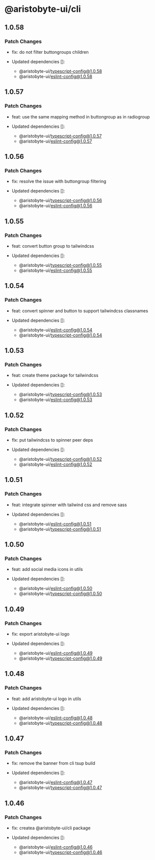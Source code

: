 # @aristobyte-ui/cli

## 1.0.58

### Patch Changes

- fix: do not filter buttongroups children

- Updated dependencies []:
  - @aristobyte-ui/typescript-config@1.0.58
  - @aristobyte-ui/eslint-config@1.0.58

## 1.0.57

### Patch Changes

- feat: use the same mapping method in buttongroup as in radiogroup

- Updated dependencies []:
  - @aristobyte-ui/typescript-config@1.0.57
  - @aristobyte-ui/eslint-config@1.0.57

## 1.0.56

### Patch Changes

- fix: resolve the issue with buttongroup filtering

- Updated dependencies []:
  - @aristobyte-ui/typescript-config@1.0.56
  - @aristobyte-ui/eslint-config@1.0.56

## 1.0.55

### Patch Changes

- feat: convert button group to tailwindcss

- Updated dependencies []:
  - @aristobyte-ui/typescript-config@1.0.55
  - @aristobyte-ui/eslint-config@1.0.55

## 1.0.54

### Patch Changes

- feat: convert spinner and button to support tailwindcss classnames

- Updated dependencies []:
  - @aristobyte-ui/eslint-config@1.0.54
  - @aristobyte-ui/typescript-config@1.0.54

## 1.0.53

### Patch Changes

- feat: create theme package for tailwindcss

- Updated dependencies []:
  - @aristobyte-ui/typescript-config@1.0.53
  - @aristobyte-ui/eslint-config@1.0.53

## 1.0.52

### Patch Changes

- flx: put tailwindcss to spinner peer deps

- Updated dependencies []:
  - @aristobyte-ui/typescript-config@1.0.52
  - @aristobyte-ui/eslint-config@1.0.52

## 1.0.51

### Patch Changes

- feat: integrate spinner with tailwind css and remove sass

- Updated dependencies []:
  - @aristobyte-ui/eslint-config@1.0.51
  - @aristobyte-ui/typescript-config@1.0.51

## 1.0.50

### Patch Changes

- feat: add social media icons in utils

- Updated dependencies []:
  - @aristobyte-ui/eslint-config@1.0.50
  - @aristobyte-ui/typescript-config@1.0.50

## 1.0.49

### Patch Changes

- fix: export aristobyte-ui logo

- Updated dependencies []:
  - @aristobyte-ui/eslint-config@1.0.49
  - @aristobyte-ui/typescript-config@1.0.49

## 1.0.48

### Patch Changes

- feat: add aristobyte-ui logo in utils

- Updated dependencies []:
  - @aristobyte-ui/eslint-config@1.0.48
  - @aristobyte-ui/typescript-config@1.0.48

## 1.0.47

### Patch Changes

- fix: remove the banner from cli tsup build

- Updated dependencies []:
  - @aristobyte-ui/eslint-config@1.0.47
  - @aristobyte-ui/typescript-config@1.0.47

## 1.0.46

### Patch Changes

- fix: createa @aristobyte-ui/cli package

- Updated dependencies []:
  - @aristobyte-ui/eslint-config@1.0.46
  - @aristobyte-ui/typescript-config@1.0.46
